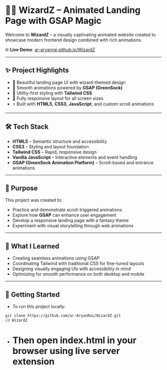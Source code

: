 # 🧙‍♂️ WizardZ – Animated Landing Page with GSAP Magic

Welcome to **WizardZ** – a visually captivating animated website created to showcase modern frontend design combined with rich animations.

🌐 **Live Demo**: [ar-aryanrai.github.io/WizardZ](https://ar-aryanrai.github.io/WizardZ/)

---

## ✨ Project Highlights

- 🎨 Beautiful landing page UI with wizard-themed design
- 🌟 Smooth animations powered by **GSAP (GreenSock)**
- 💨 Utility-first styling with **Tailwind CSS**
- 📱 Fully responsive layout for all screen sizes
- ⚡ Built with **HTML5**, **CSS3**, **JavaScript**, and custom scroll animations

---

## 🛠 Tech Stack

- **HTML5** – Semantic structure and accessibility
- **CSS3** – Styling and layout foundation
- **Tailwind CSS** – Rapid, responsive design
- **Vanilla JavaScript** – Interactive elements and event handling
- **GSAP (GreenSock Animation Platform)** – Scroll-based and entrance animations

---

## 🎯 Purpose

This project was created to:
- Practice and demonstrate scroll-triggered animations
- Explore how **GSAP** can enhance user engagement
- Develop a responsive landing page with a fantasy theme
- Experiment with visual storytelling through web animations

---

## 🧠 What I Learned

- Creating seamless animations using GSAP
- Coordinating Tailwind with traditional CSS for fine-tuned layouts
- Designing visually engaging UIs with accessibility in mind
- Optimizing for smooth performance on both desktop and mobile

---

## 🚀 Getting Started

- To run this project locally:

```bash
git clone https://github.com/ar-AryanRai/WizardZ.git
cd WizardZ
```

- # Then open index.html in your browser using live server extension
